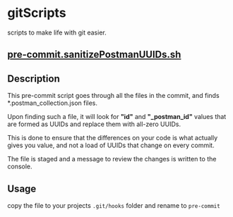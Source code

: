 # gitScripts
scripts to make life with git easier.



## [pre-commit.sanitizePostmanUUIDs.sh](pre-commit.sanitizePostmanUUIDs.sh)

## Description
This pre-commit script goes through all the files in the commit, and finds \*.postman_collection.json files.

Upon finding such a file, it will look for **"id"** and **"_postman_id"** values that are formed as UUIDs and replace them with all-zero UUIDs.

This is done to ensure that the differences on your code is what actually gives you value, and not a load of UUIDs that change on every commit.

The file is staged and a message to review the changes is written to the console.

## Usage

copy the file to your projects `.git/hooks` folder and rename to `pre-commit`
